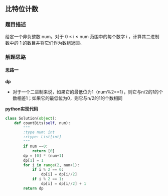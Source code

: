 ## 比特位计数
### 题目描述
给定一个非负整数 num。对于 0 ≤ i ≤ num 范围中的每个数字 i ，计算其二进制数中的 1 的数目并将它们作为数组返回。
### 解题思路
#### 思路一
**dp**
- 对于一个二进制来说，如果它的最低位为1（num%2==1），则它与n/2的1的个数相差1；如果它的最低位为0，则它与n/2的1的个数相同

**python实现代码**
```python
class Solution(object):
    def countBits(self, num):
        """
        :type num: int
        :rtype: List[int]
        """
        if num ==0:
            return [0]
        dp = [0] * (num+1)
        dp[1] = 1
        for i in range(2, num+1):
            if i % 2 == 0:
                dp[i] = dp[i//2]
            if i % 2 == 1:
                dp[i] = dp[i//2] + 1
        return dp
        

```

